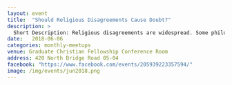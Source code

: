 ```yaml
---
layout: event
title:  "Should Religious Disagreements Cause Doubt?"
description: >
  Short Description: Religious disagreements are widespread. Some philosophers have argued that the right response to religious disagreements should be religious skepticism, or significant revision of one’s religious beliefs. In this session, we will explore different responses to this line of thinking.
date:   2018-06-06
categories: monthly-meetups
venue: Graduate Christian Fellowship Conference Room
address: 420 North Bridge Road 05-04
facebook: "https://www.facebook.com/events/205939223357594/"
image: /img/events/jun2018.png
---
```

